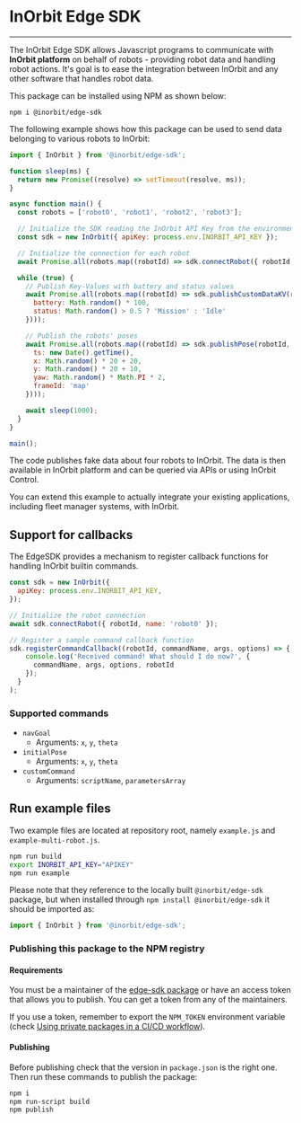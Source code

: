 # InOrbit Edge SDK

---

The InOrbit Edge SDK allows Javascript programs to communicate with **InOrbit platform**
on behalf of robots - providing robot data and handling robot actions.
It's goal is to ease the integration between InOrbit and any other software that handles robot data.

This package can be installed using NPM as shown below:

```console
npm i @inorbit/edge-sdk
```

The following example shows how this package can be used to send data belonging
to various robots to InOrbit:

```javascript
import { InOrbit } from '@inorbit/edge-sdk';

function sleep(ms) {
  return new Promise((resolve) => setTimeout(resolve, ms));
}

async function main() {
  const robots = ['robot0', 'robot1', 'robot2', 'robot3'];

  // Initialize the SDK reading the InOrbit API Key from the environment
  const sdk = new InOrbit({ apiKey: process.env.INORBIT_API_KEY });

  // Initialize the connection for each robot
  await Promise.all(robots.map((robotId) => sdk.connectRobot({ robotId })));

  while (true) {
    // Publish Key-Values with battery and status values
    await Promise.all(robots.map((robotId) => sdk.publishCustomDataKV(robotId, {
      battery: Math.random() * 100,
      status: Math.random() > 0.5 ? 'Mission' : 'Idle'
    })));

    // Publish the robots' poses
    await Promise.all(robots.map((robotId) => sdk.publishPose(robotId, {
      ts: new Date().getTime(),
      x: Math.random() * 20 + 20,
      y: Math.random() * 20 + 10,
      yaw: Math.random() * Math.PI * 2,
      frameId: 'map'
    })));

    await sleep(1000);
  }
}

main();
```

The code publishes fake data about four robots to InOrbit. The data is then
available in InOrbit platform and can be queried via APIs or using InOrbit Control.

You can extend this example to actually integrate your existing applications, including fleet manager systems,
with InOrbit.

## Support for callbacks

The EdgeSDK provides a mechanism to register callback functions for handling InOrbit builtin commands.

```javascript
const sdk = new InOrbit({
  apiKey: process.env.INORBIT_API_KEY,
});

// Initialize the robot connection
await sdk.connectRobot({ robotId, name: 'robot0' });

// Register a sample command callback function
sdk.registerCommandCallback((robotId, commandName, args, options) => {
    console.log('Received command! What should I do now?', {
      commandName, args, options, robotId
    });  
  }
);
```

### Supported commands

- `navGoal`
  - Arguments: `x`, `y`, `theta`
- `initialPose`
  - Arguments: `x`, `y`, `theta`
- `customCommand`
  - Arguments: `scriptName`, `parametersArray`

## Run example files

Two example files are located at repository root, namely `example.js` and `example-multi-robot.js`.

```bash
npm run build
export INORBIT_API_KEY="APIKEY"
npm run example
```

Please note that they reference to the locally built `@inorbit/edge-sdk` package, but when installed through `npm install @inorbit/edge-sdk` it should be imported as:

```javascript
import { InOrbit } from '@inorbit/edge-sdk';
```

### Publishing this package to the NPM registry

#### Requirements

You must be a maintainer of the [edge-sdk package](https://www.npmjs.com/package/@inorbit/edge-sdk/access)
or have an access token that allows you to publish. You can get a token from any of the maintainers.

If you use a token, remember to export the `NPM_TOKEN` environment variable (check [Using private packages in a CI/CD workflow](https://docs.npmjs.com/using-private-packages-in-a-ci-cd-workflow)).

#### Publishing

Before publishing check that the version in `package.json` is the right one. Then run these commands
to publish the package:

```bash
npm i
npm run-script build
npm publish
```
